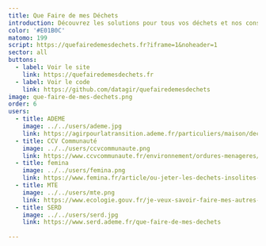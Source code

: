 ```yaml
---
title: Que Faire de mes Déchets
introduction: Découvrez les solutions pour tous vos déchets et nos conseils pour en produire moins.
color: '#E01B0C'
matomo: 199
script: https://quefairedemesdechets.fr?iframe=1&noheader=1
sector: all
buttons:
  - label: Voir le site
    link: https://quefairedemesdechets.fr
  - label: Voir le code
    link: https://github.com/datagir/quefairedemesdechets
image: que-faire-de-mes-dechets.png
order: 6
users:
  - title: ADEME
    image: ../../users/ademe.jpg
    link: https://agirpourlatransition.ademe.fr/particuliers/maison/dechets/que-faire-de-mes-dechets
  - title: CCV Communauté
    image: ../../users/ccvcommunaute.png
    link: https://www.ccvcommunaute.fr/environnement/ordures-menageres/
  - title: femina
    image: ../../users/femina.png
    link: https://www.femina.fr/article/ou-jeter-les-dechets-insolites-ce-site-repond-a-toutes-les-interrogations-meme-les-plus-etranges
  - title: MTE
    image: ../../users/mte.png
    link: https://www.ecologie.gouv.fr/je-veux-savoir-faire-mes-autres-dechets
  - title: SERD
    image: ../../users/serd.jpg
    link: https://www.serd.ademe.fr/que-faire-de-mes-dechets
    
---
```

